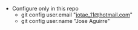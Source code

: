- Configure only in this repo
  - git config user.email "jotae_11@hotmail.com"
  - git config user.name "Jose Aguirre"